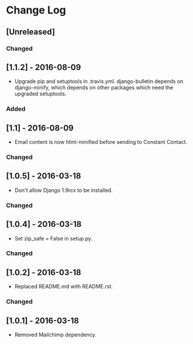 # Change Log

## [Unreleased]

### Changed
## [1.1.2] - 2016-08-09
- Upgrade pip and setuptools in .travis.yml. django-bulletin
  depends on django-minify, which depends on other
  packages which need the upgraded setuptools.

### Added
## [1.1] - 2016-08-09
- Email content is now html-minified before sending to Constant Contact.

### Changed
## [1.0.5] - 2016-03-18
- Don't allow Django 1.9rcx to be installed.

### Changed
## [1.0.4] - 2016-03-18
- Set zip_safe = False in setup.py.

### Changed
## [1.0.2] - 2016-03-18
- Replaced README.md with README.rst.

### Changed
## [1.0.1] - 2016-03-18
- Removed Mailchimp dependency.
